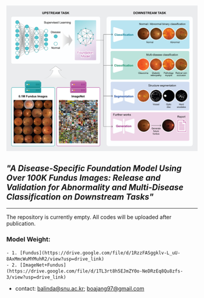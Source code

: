 ![alt text](image.png)
## *"A Disease-Specific Foundation Model Using Over 100K Fundus Images: Release and Validation for Abnormality and Multi-Disease Classification on Downstream Tasks"* 
---
The repository is currently empty. All codes will be uploaded after publication.
### Model Weight: 
    - 1. [Fundus](https://drive.google.com/file/d/1RzzFASggklv-L_uU-8AxMmcWuMYMuhR2/view?usp=drive_link)
    - 2. [ImageNet+Fundus](https://drive.google.com/file/d/1TL3rt8h5EJmZY0o-NeDRzEq8Qu8zfs-3/view?usp=drive_link)
    
- contact: balinda@snu.ac.kr; boajang97@gmail.com